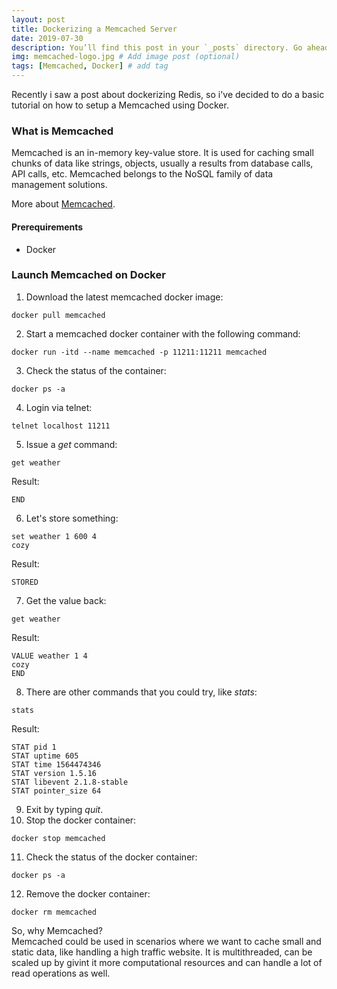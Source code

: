 ```yaml
---
layout: post
title: Dockerizing a Memcached Server
date: 2019-07-30
description: You’ll find this post in your `_posts` directory. Go ahead and edit it and re-build the site to see your changes. # Add post description (optional)
img: memcached-logo.jpg # Add image post (optional)
tags: [Memcached, Docker] # add tag
---
```


Recently i saw a post about dockerizing Redis, so i've decided to do a basic tutorial on how to setup a Memcached using Docker.


### What is Memcached

Memcached is an in-memory key-value store. It is used for caching small chunks of data like strings, objects, usually a results from database calls, API calls, etc.  Memcached belongs to the NoSQL family of data management solutions.  

More about [Memcached](https://memcached.org).  

#### Prerequirements

* Docker

### Launch Memcached on Docker

1. Download the latest memcached docker image:  
```console  
docker pull memcached
```  
2. Start a memcached docker container with the following command:  
```console
docker run -itd --name memcached -p 11211:11211 memcached  
```  
3. Check the status of the container:  
```console  
docker ps -a  
```  
4. Login via telnet:  
```console  
telnet localhost 11211  
```  
5. Issue a *get* command:  
```console  
get weather  
```  
Result:  
```console  
END  
```  
6. Let's store something:  
```console  
set weather 1 600 4  
cozy  
```  
Result:  
```console  
STORED  
```  
7. Get the value back:  
```console  
get weather  
```  
Result:  
```console  
VALUE weather 1 4  
cozy  
END  
```  
8. There are other commands that you could try, like *stats*:  
```console  
stats  
```  
Result:  
```console  
STAT pid 1
STAT uptime 605
STAT time 1564474346
STAT version 1.5.16
STAT libevent 2.1.8-stable
STAT pointer_size 64  
```  
9. Exit by typing *quit*.  
10. Stop the docker container:  
```console  
docker stop memcached  
```  
11. Check the status of the docker container:  
```console  
docker ps -a  
```    
12. Remove the docker container:  
```console  
docker rm memcached  
```  

So, why Memcached?  
Memcached could be used in scenarios where we want to cache small and static data, like handling a high traffic website. It is multithreaded, can be scaled up by givint it more computational resources and can handle a lot of read operations as well.